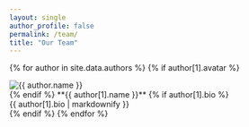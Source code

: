 ```yaml
---
layout: single
author_profile: false
permalink: /team/
title: "Our Team"
---
```


{% for author in site.data.authors %}
{% if author[1].avatar %}
<div class="author__avatar">
<img src="{{ author.avatar | relative_url }}" alt="{{ author.name }}" itemprop="image">    
</div>
{% endif %}
**{{ author[1].name }}**
{% if author[1].bio %}
<div class="author__bio" itemprop="description">
{{ author[1].bio | markdownify }}
</div>
{% endif %}    
{% endfor %}
